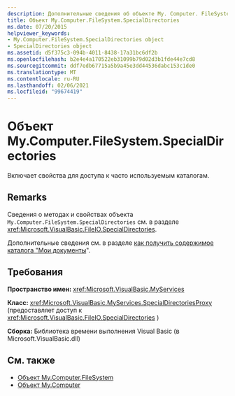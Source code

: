 ```yaml
---
description: Дополнительные сведения об объекте My. Computer. FileSystem. SpecialDirectories
title: Объект My.Computer.FileSystem.SpecialDirectories
ms.date: 07/20/2015
helpviewer_keywords:
- My.Computer.FileSystem.SpecialDirectories object
- SpecialDirectories object
ms.assetid: d5f375c3-094b-4011-8438-17a31bc6df2b
ms.openlocfilehash: b2e4e4a170522eb31099b79d02d3b1fde44e7cd8
ms.sourcegitcommit: ddf7edb67715a5b9a45e3dd44536dabc153c1de0
ms.translationtype: MT
ms.contentlocale: ru-RU
ms.lasthandoff: 02/06/2021
ms.locfileid: "99674419"
---
```

# <a name="mycomputerfilesystemspecialdirectories-object"></a>Объект My.Computer.FileSystem.SpecialDirectories

Включает свойства для доступа к часто используемым каталогам.  
  
## <a name="remarks"></a>Remarks  

 Сведения о методах и свойствах объекта `My.Computer.FileSystem.SpecialDirectories` см. в разделе <xref:Microsoft.VisualBasic.FileIO.SpecialDirectories>.  
  
 Дополнительные сведения см. в разделе [как получить содержимое каталога "Мои документы](../../developing-apps/programming/drives-directories-files/how-to-retrieve-the-contents-of-the-my-documents-directory.md)".  
  
## <a name="requirements"></a>Требования  

 **Пространство имен:** <xref:Microsoft.VisualBasic.MyServices>  
  
 **Класс:** <xref:Microsoft.VisualBasic.MyServices.SpecialDirectoriesProxy> (предоставляет доступ к <xref:Microsoft.VisualBasic.FileIO.SpecialDirectories> )  
  
 **Сборка:** Библиотека времени выполнения Visual Basic (в Microsoft.VisualBasic.dll)  
  
## <a name="see-also"></a>См. также

- [Объект My.Computer.FileSystem](my-computer-filesystem-object.md)
- [Объект My.Computer](my-computer-object.md)
